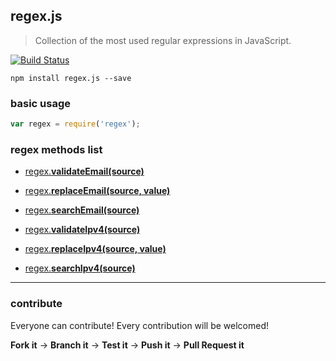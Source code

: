 ## regex.js

> Collection of the most used regular expressions in JavaScript.

[![Build Status](https://travis-ci.org/evandroeisinger/regex.js.svg?branch=master)](https://travis-ci.org/evandroeisinger/regex.js)

```shell
npm install regex.js --save
```

### basic usage
```javascript
var regex = require('regex');

```

### regex methods list

- [regex.**validateEmail(source)**](https://github.com/evandroeisinger/regex.js/blob/master/test/methods/validateEmail.js)
- [regex.**replaceEmail(source, value)**](https://github.com/evandroeisinger/regex.js/blob/master/test/methods/replaceEmails.js)
- [regex.**searchEmail(source)**](https://github.com/evandroeisinger/regex.js/blob/master/test/methods/searchEmail.js)

- [regex.**validateIpv4(source)**](https://github.com/evandroeisinger/regex.js/blob/master/test/methods/validateIpv4.js)
- [regex.**replaceIpv4(source, value)**](https://github.com/evandroeisinger/regex.js/blob/master/test/methods/replaceIpv4.js)
- [regex.**searchIpv4(source)**](https://github.com/evandroeisinger/regex.js/blob/master/test/methods/searchIpv4.js)

---
### contribute
Everyone can contribute! Every contribution will be welcomed!

**Fork it** -> **Branch it** -> **Test it** -> **Push it** -> **Pull Request it**
